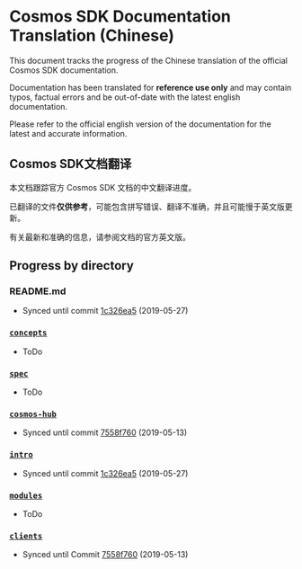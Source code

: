 # Cosmos SDK Documentation Translation (Chinese)

This document tracks the progress of the Chinese translation of the official Cosmos SDK documentation.

Documentation has been translated for **reference use only** and may contain typos, factual errors and be out-of-date with the latest english documentation.

Please refer to the official english version of the documentation for the latest and accurate information.

## Cosmos SDK文档翻译

本文档跟踪官方 Cosmos SDK 文档的中文翻译进度。

已翻译的文件**仅供参考**，可能包含拼写错误、翻译不准确，并且可能慢于英文版更新。

有关最新和准确的信息，请参阅文档的官方英文版。

## Progress by directory

### README.md

- Synced until commit [1c326ea5](https://github.com/tendermint/classic/sdk/commit/1c326ea524eade1da8771cd7e4343012203a166f) (2019-05-27)

### [`concepts`](../concepts/)

- ToDo

### [`spec`](../spec/)

- ToDo

### [`cosmos-hub`](../cosmos-hub/)

- Synced until commit [7558f760](https://github.com/tendermint/classic/sdk/commit/7558f7607918b6337a8b58b8f956d6776f503138) (2019-05-13)

### [`intro`](../intro/)

- Synced until commit [1c326ea5](https://github.com/tendermint/classic/sdk/commit/1c326ea524eade1da8771cd7e4343012203a166f) (2019-05-27)

### [`modules`](../modules/)

- ToDo

### [`clients`](../clients/)

- Synced until Commit [7558f760](https://github.com/tendermint/classic/sdk/commit/7558f7607918b6337a8b58b8f956d6776f503138) (2019-05-13)

